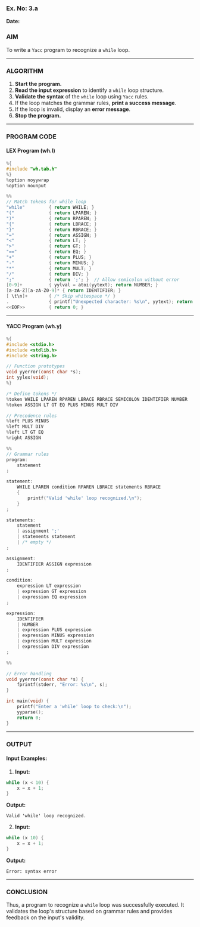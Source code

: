 ### **Ex. No: 3.a**  
**Date:**  
### **AIM**  
To write a `Yacc` program to recognize a `while` loop.  

---

### **ALGORITHM**  

1. **Start the program.**  
2. **Read the input expression** to identify a `while` loop structure.  
3. **Validate the syntax** of the `while` loop using `Yacc` rules.  
4. If the loop matches the grammar rules, **print a success message**.  
5. If the loop is invalid, display an **error message**.  
6. **Stop the program.**  

---

### **PROGRAM CODE**  

#### **LEX Program (wh.l)**  

```c
%{
#include "wh.tab.h" 
%}
%option noyywrap 
%option nounput 

%%
// Match tokens for while loop
"while"         { return WHILE; }
"("             { return LPAREN; }
")"             { return RPAREN; }
"{"             { return LBRACE; }
"}"             { return RBRACE; }
"="             { return ASSIGN; }
"<"             { return LT; }
">"             { return GT; }
"=="            { return EQ; }
"+"             { return PLUS; }
"-"             { return MINUS; }
"*"             { return MULT; }
"/"             { return DIV; }
";"             { return ';'; }  // Allow semicolon without error
[0-9]+          { yylval = atoi(yytext); return NUMBER; }
[a-zA-Z][a-zA-Z0-9]* { return IDENTIFIER; }
[ \t\n]+        { /* Skip whitespace */ }
.               { printf("Unexpected character: %s\n", yytext); return yytext[0]; }
<<EOF>>         { return 0; }
```

---

#### **YACC Program (wh.y)**  

```c
%{
#include <stdio.h>
#include <stdlib.h>
#include <string.h>

// Function prototypes
void yyerror(const char *s);
int yylex(void);
%}

/* Define tokens */
%token WHILE LPAREN RPAREN LBRACE RBRACE SEMICOLON IDENTIFIER NUMBER
%token ASSIGN LT GT EQ PLUS MINUS MULT DIV

// Precedence rules
%left PLUS MINUS
%left MULT DIV
%left LT GT EQ
%right ASSIGN

%%
// Grammar rules
program:
    statement
;

statement:
    WHILE LPAREN condition RPAREN LBRACE statements RBRACE
    {
        printf("Valid 'while' loop recognized.\n");
    }
;

statements:
    statement
    | assignment ';'
    | statements statement
    | /* empty */
;

assignment:
    IDENTIFIER ASSIGN expression
;

condition:
    expression LT expression
    | expression GT expression
    | expression EQ expression
;

expression:
    IDENTIFIER 
    | NUMBER
    | expression PLUS expression
    | expression MINUS expression
    | expression MULT expression
    | expression DIV expression
;

%%

// Error handling
void yyerror(const char *s) {
    fprintf(stderr, "Error: %s\n", s);
}

int main(void) {
    printf("Enter a 'while' loop to check:\n");
    yyparse();
    return 0;
}
```

---

### **OUTPUT**  

#### Input Examples:  

1. **Input:**  
```c
while (x < 10) {
    x = x + 1;
}
```  
**Output:**  
```
Valid 'while' loop recognized.
```

2. **Input:**  
```c
while (x 10) {
    x = x + 1;
}
```  
**Output:**  
```
Error: syntax error
```

---

### **CONCLUSION**  
Thus, a program to recognize a `while` loop was successfully executed. It validates the loop's structure based on grammar rules and provides feedback on the input's validity.